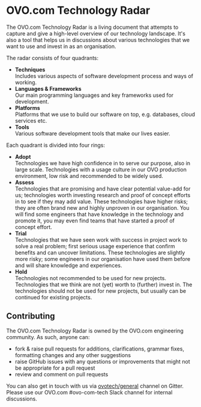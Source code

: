 # OVO.com Technology Radar

The OVO.com Technology Radar is a living document that attempts to capture and
give a high-level overview of our technology landscape. It's also a tool that
helps us in discussions about various technologies that we want to use and
invest in as an organisation.

The radar consists of four quadrants:

- **Techniques**  
  Includes various aspects of software development process and ways of working.
- **Languages & Frameworks**  
  Our main programming languages and key frameworks used for development.
- **Platforms**  
  Platforms that we use to build our software on top, e.g. databases, cloud
  services etc.
- **Tools**  
  Various software development tools that make our lives easier.

Each quadrant is divided into four rings:

- **Adopt**  
  Technologies we have high confidence in to serve our purpose, also in large
  scale. Technologies with a usage culture in our OVO production environment,
  low risk and recommended to be widely used.
- **Assess**  
  Technologies that are promising and have clear potential value-add for us;
  technologies worth investing research and proof of concept efforts in to see
  if they may add value. These technologies have higher risks; they are often
  brand new and highly unproven in our organisation. You will find some
  engineers that have knowledge in the technology and promote it, you may even
  find teams that have started a proof of concept effort.
- **Trial**  
  Technologies that we have seen work with success in project work to solve a
  real problem; first serious usage experience that confirm benefits and can
  uncover limitations. These technologies are slightly more risky; some
  engineers in our organisation have used them before and will share knowledge
  and experiences.
- **Hold**  
  Technologies not recommended to be used for new projects. Technologies that we
  think are not (yet) worth to (further) invest in. The technologies should not
  be used for new projects, but usually can be continued for existing projects.

## Contributing

The OVO.com Technology Radar is owned by the OVO.com engineering community. As
such, anyone can:

- fork & raise pull requests for additions, clarifications, grammar fixes,
  formatting changes and any other suggestions
- raise GitHub issues with any questions or improvements that might not be
  appropriate for a pull request
- review and comment on pull requests

You can also get in touch with us via
[ovotech/general](https://gitter.im/ovotech/general) channel on Gitter. Please
use our OVO.com #ovo-com-tech Slack channel for internal discussions.
